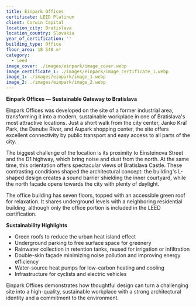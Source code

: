 ```yaml
---
title: Einpark Offices
certificate: LEED Platinum
client: Corwin Capital
location_city: Bratislava
location_country: Slovakia
year_of_certification: ''
building_type: Office
floor_area: 18 548 m²
category:
  - leed
image_cover: ./images/einpark/image_cover.webp
image_certificate_1: ./images/einpark/image_certificate_1.webp
image_1: ./images/einpark/image_1.webp
image_2: ./images/einpark/image_2.webp
---
```


**Einpark Offices — Sustainable Gateway to Bratislava**

Einpark Offices was developed on the site of a former industrial area, transforming it into a modern, sustainable workplace in one of Bratislava's most attractive locations. Just a short walk from the city center, Janko Kráľ Park, the Danube River, and Aupark shopping center, the site offers excellent connectivity by public transport and easy access to all parts of the city.

The biggest challenge of the location is its proximity to Einsteinova Street and the D1 highway, which bring noise and dust from the north. At the same time, this orientation offers spectacular views of Bratislava Castle. These contrasting conditions shaped the architectural concept: the building's L-shaped design creates a sound barrier shielding the inner courtyard, while the north façade opens towards the city with plenty of daylight.

The office building has seven floors, topped with an accessible green roof for relaxation. It shares underground levels with a neighboring residential building, although only the office portion is included in the LEED certification.

**Sustainability Highlights**

- Green roofs to reduce the urban heat island effect
- Underground parking to free surface space for greenery
- Rainwater collection in retention tanks, reused for irrigation or infiltration
- Double-skin façade minimizing noise pollution and improving energy efficiency
- Water-source heat pumps for low-carbon heating and cooling
- Infrastructure for cyclists and electric vehicles

Einpark Offices demonstrates how thoughtful design can turn a challenging site into a high-quality, sustainable workplace with a strong architectural identity and a commitment to the environment.
